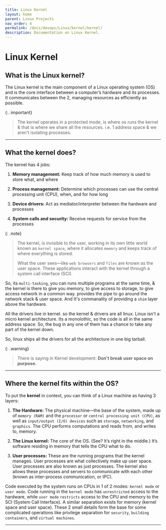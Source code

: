 ```yaml
---
title: Linux Kernel
layout: home
parent: Linux Projects
nav_order: 4
permalink: /docs/devops/Linux/kernel/kernel/
description: Documentation on Linux Kernel.
---
```


# Linux Kernel

## What is the Linux kernel?
The Linux kernel is the main component of a Linux operating system (OS) and is the core interface between a computer’s hardware and its processes. It communicates between the 2, managing resources as efficiently as possible.

{:. important}
> The kernel operates in a protected mode, is where os runs the kernel & that is where we share all the resources. i.e. 1 address space & we aren't isolating processes.

---

## What the kernel does? 
The kernel has 4 jobs:

1. **Memory management:** Keep track of how much memory is used to store what, and where

2. **Process management:** Determine which processes can use the central processing unit (CPU), when, and for how long

3. **Device drivers:** Act as mediator/interpreter between the hardware and processes

4. **System calls and security:** Receive requests for service from the processes


{: .note}
> The kernel, is invisible to the user, working in its own little world known as `kernel space`, where it allocates `memory` and keeps track of where everything is stored.
>
> What the user sees—like `web browsers` and `files` are known as the user space. These applications interact with the kernel through a system call interface (SCI).


So, its `multi-tasking`, you can runs multiple programs at the same time, & the kernel is there to give you memory, to give access to storage, to give access network in a common way. provides the pipe to go around the network stack & user space. And It's commanality of providing a `shim` layer above the hardware.

All the drivers live in kernel. so the kernel & drivers are all linux. Linux isn't a micro kernel architecture. Its a monolothic, so the code is all in the same address space. So, the bug in any one of them has a chance to take any part of the kernel down.

So, linux ships all the drivers for all the architecture in one big tarball.


{: .warning}
> There is saying in Kernel development: **Don't break user space on purpose.**

---

## Where the kernel fits within the OS?

To put the **kernel** in context, you can think of a Linux machine as having 3 layers:

1. **The Hardware:** The physical machine—the base of the system, made up of `memory (RAM)` and the `processor` or `central processing unit (CPU)`, as well as `input/output (I/O) devices` such as `storage`, `networking`, and `graphics`. The CPU performs computations and reads from, and writes to, memory.

2. **The Linux kernel:** The core of the OS. (See? It’s right in the middle.) It’s software residing in memory that tells the CPU what to do.

3. **User processes:** These are the running programs that the kernel manages. User processes are what collectively make up user space. User processes are also known as just processes. The kernel also allows these processes and servers to communicate with each other (known as inter-process communication, or IPC).



Code executed by the system runs on CPUs in 1 of 2 modes: `kernel mode` or `user mode`. Code running in the `kernel mode` has `unrestricted` access to the hardware, while `user mode` `restricts` access to the CPU and memory to the SCI (System Call Interface). A similar separation exists for memory (kernel space and user space). These 2 small details form the base for some complicated operations like privilege separation for `security`, `building containers`, and `virtual machines`.

---
